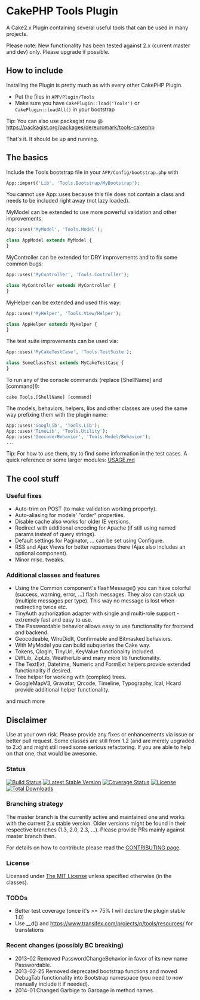 # CakePHP Tools Plugin

A Cake2.x Plugin containing several useful tools that can be used in many projects.

Please note: New functionality has been tested against 2.x (current master and dev) only. Please upgrade if possible.

## How to include
Installing the Plugin is pretty much as with every other CakePHP Plugin.

* Put the files in `APP/Plugin/Tools`
* Make sure you have `CakePlugin::load('Tools')` or `CakePlugin::loadAll()` in your bootstrap

Tip: You can also use packagist now @ https://packagist.org/packages/dereuromark/tools-cakephp

That's it. It should be up and running.

## The basics

Include the Tools bootstrap file in your `APP/Config/bootstrap.php` with

```php
App::import('Lib', 'Tools.Bootstrap/MyBootstrap');
```

You cannot use App::uses because this file does not contain a class and needs to be included right away (not lazy loaded).


MyModel can be extended to use more powerful validation and other improvements:

```php
App::uses('MyModel', 'Tools.Model');

class AppModel extends MyModel {
}
```

MyController can be extended for DRY improvements and to fix some common bugs:

```php
App::uses('MyController', 'Tools.Controller');

class MyController extends MyController {
}
```

MyHelper can be extended and used this way:

```php
App::uses('MyHelper', 'Tools.View/Helper');

class AppHelper extends MyHelper {
}
```

The test suite improvements can be used via:

```php
App::uses('MyCakeTestCase', 'Tools.TestSuite');

class SomeClassTest extends MyCakeTestCase {
}
```

To run any of the console commands (replace [ShellName] and [command]!):

    cake Tools.[ShellName] [command]

The models, behaviors, helpers, libs and other classes are used the same way prefixing them with the plugin name:

```php
App::uses('GooglLib', 'Tools.Lib');
App::uses('TimeLib', 'Tools.Utility');
App::uses('GeocoderBehavior', 'Tools.Model/Behavior');
...
```

Tip: For how to use them, try to find some information in the test cases.
A quick reference or some larger modules: [USAGE.md](https://github.com/dereuromark/tools/blob/master/USAGE.md)

## The cool stuff

### Useful fixes

* Auto-trim on POST (to make validation working properly).
* Auto-aliasing for models' "order" properties.
* Disable cache also works for older IE versions.
* Redirect with additional encoding for Apache (if still using named params insteaf of query strings).
* Default settings for Paginator, ... can be set using Configure.
* RSS and Ajax Views for better repsonses there (Ajax also includes an optional component).
* Minor misc. tweaks.

### Additional classes and features

* Using the Common component's flashMessage() you can have colorful (success, warning, error, ...) flash messages.
  They also can stack up (multiple messages per type). This way no message is lost when redirecting twice etc.
* TinyAuth authorization adapter with single and multi-role support - extremely fast and easy to use.
* The Passwordable behavior allows easy to use functionality for frontend and backend.
* Geocodeable, WhoDidIt, Confirmable and Bitmasked behaviors.
* With MyModel you can build subqueries the Cake way.
* Tokens, Qlogin, TinyUrl, KeyValue functionality included.
* DiffLib, ZipLib, WeatherLib and many more lib functionality.
* The TextExt, Datetime, Numeric and FormExt helpers provide extended functionality if desired.
* Tree helper for working with (complex) trees.
* GoogleMapV3, Gravatar, Qrcode, Timeline, Typography, Ical, Hcard provide additional helper functionality.

and much more


## Disclaimer
Use at your own risk. Please provide any fixes or enhancements via issue or better pull request.
Some classes are still from 1.2 (and are merely upgraded to 2.x) and might still need some serious refactoring.
If you are able to help on that one, that would be awesome.

### Status
[![Build Status](https://api.travis-ci.org/dereuromark/tools.png)](https://travis-ci.org/dereuromark/tools)
[![Latest Stable Version](https://poser.pugx.org/dereuromark/tools-cakephp/v/stable.png)](https://packagist.org/packages/dereuromark/tools-cakephp)
[![Coverage Status](https://coveralls.io/repos/dereuromark/tools/badge.png)](https://coveralls.io/r/dereuromark/tools)
[![License](https://poser.pugx.org/dereuromark/tools-cakephp/license.png)](https://packagist.org/packages/dereuromark/tools-cakephp)
[![Total Downloads](https://poser.pugx.org/dereuromark/tools-cakephp/d/total.png)](https://packagist.org/packages/dereuromark/tools-cakephp)

### Branching strategy
The master branch is the currently active and maintained one and works with the current 2.x stable version.
Older versions might be found in their respective branches (1.3, 2.0, 2.3, ...).
Please provide PRs mainly against master branch then.

For details on how to contribute please read the [CONTRIBUTING page](CONTRIBUTING.md).

### License
Licensed under [The MIT License](http://www.opensource.org/licenses/mit-license.php)
unless specified otherwise (in the classes).

### TODOs

* Better test coverage (once it's >= 75% I will declare the plugin stable 1.0)
* Use __d() and https://www.transifex.com/projects/p/tools/resources/ for translations

### Recent changes (possibly BC breaking)

* 2013-02 Removed PasswordChangeBehavior in favor of its new name Passwordable.
* 2013-02-25 Removed deprecated bootstrap functions and moved DebugTab functionality into Bootstrap namespace
  (you need to now manually include it if needed).
* 2014-01 Changed Garbige to Garbage in method names.
